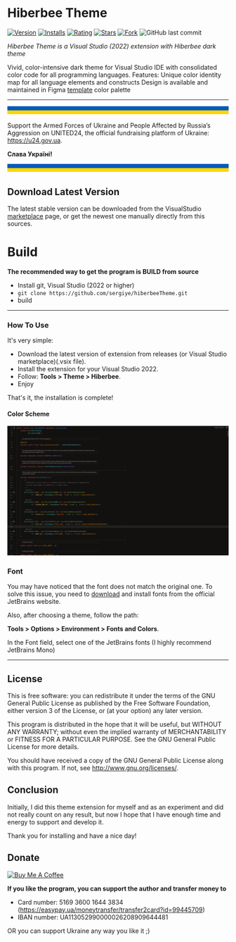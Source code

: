 # Hiberbee Theme

[![Version](https://vsmarketplacebadges.dev/version/SergiyEgoshyn.HiberbeeTheme.svg
)](https://marketplace.visualstudio.com/items?itemName=SergiyEgoshyn.HiberbeeTheme)
[![Installs](https://vsmarketplacebadges.dev/installs/SergiyEgoshyn.HiberbeeTheme.svg)](https://marketplace.visualstudio.com/items?itemName=SergiyEgoshyn.HiberbeeTheme)
[![Rating](https://vsmarketplacebadges.dev/rating-short/SergiyEgoshyn.HiberbeeTheme.svg)](https://marketplace.visualstudio.com/items?itemName=SergiyEgoshyn.HiberbeeTheme)
[![Stars](https://img.shields.io/github/stars/sergiye/hiberbeeTheme?style=flat-square)](https://github.com/sergiye/hiberbeeTheme/stargazers)
[![Fork](https://img.shields.io/github/forks/sergiye/hiberbeeTheme?style=flat-square)](https://github.com/sergiye/hiberbeeTheme/fork)
![GitHub last commit](https://img.shields.io/github/last-commit/sergiye/hiberbeeTheme?style=flat-square)

*Hiberbee Theme is a Visual Studio (2022) extension with Hiberbee dark theme*

Vivid, color-intensive dark theme for Visual Studio IDE with consolidated color code for all programming languages.
Features:
Unique color identity map for all language elements and constructs
Design is available and maintained in Figma [template](https://www.figma.com/file/2oyhOnKUdLZCDQEkH2klNT/Hiberbee-Theme) color palette

----

![Ukrainian Flag](assets/ukraine_flag_bar.png)

Support the Armed Forces of Ukraine and People Affected by Russia’s Aggression on UNITED24, the official fundraising platform of Ukraine: https://u24.gov.ua.

**Слава Україні!**

![Ukrainian Flag](assets/ukraine_flag_bar.png)


## Download Latest Version

The latest stable version can be downloaded from the VisualStudio [marketplace](https://marketplace.visualstudio.com/items?itemName=SergiyEgoshyn.HiberbeeTheme) page, or get the newest one manually directly from this sources.


# Build

**The recommended way to get the program is BUILD from source**
- Install git, Visual Studio (2022 or higher)
- `git clone https://github.com/sergiye/hiberbeeTheme.git`
- build

----

### How To Use

It's very simple:
 - Download the latest version of extension from releases (or Visual Studio marketplace)(.vsix file).
 - Install the extension for your Visual Studio 2022.
 - Follow: **Tools > Theme > Hiberbee**.
 - Enjoy

That's it, the installation is complete!


#### Color Scheme

![Code](HiberbeeTheme/code.png)


### Font

You may have noticed that the font does not match the original one. To solve this issue, you need to [download](https://www.jetbrains.com/lp/mono/) and install fonts from the official JetBrains website.

Also, after choosing a theme, follow the path:

**Tools > Options > Environment > Fonts and Colors**.

In the Font field, select one of the JetBrains fonts (I highly recommend JetBrains Mono)

----

## License

This is free software: you can redistribute it under the terms of the GNU General Public License as published by the Free Software Foundation, either version 3 of the License, or (at your option) any later version.

This program is distributed in the hope that it will be useful, but WITHOUT ANY WARRANTY; without even the implied warranty of MERCHANTABILITY or FITNESS FOR A PARTICULAR PURPOSE.  See the GNU General Public License for more details.

You should have received a copy of the GNU General Public License  along with this program.  If not, see http://www.gnu.org/licenses/.


## Conclusion

Initially, I did this theme extension for myself and as an experiment and did not really count on any result, but now I hope that I have enough time and energy to support and develop it.

Thank you for installing and have a nice day!


## Donate

<a href=https://www.buymeacoffee.com/sergiye>
<img src="https://www.buymeacoffee.com/assets/img/custom_images/yellow_img.png" alt="Buy Me A Coffee" style="height: auto !important;width: auto !important;" />
</a>

**If you like the program, you can support the author and transfer money to**
- Card number: 5169 3600 1644 3834 (https://easypay.ua/moneytransfer/transfer2card?id=99445709)
- IBAN number: UA113052990000026208909644481

OR you can support Ukraine any way you like it ;)